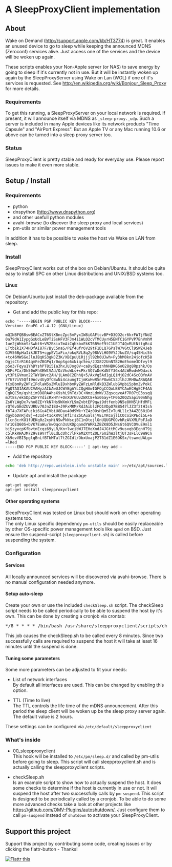 # A SleepProxyClient implementation

## About

Wake on Demand (http://support.apple.com/kb/HT3774) is great.
It enables an unused device to go to sleep while keeping the announced MDNS (Zeroconf) services alive.
Just access one of the services and the device will be woken up again.

These scripts enables your Non-Apple server (or NAS) to save energy by going to sleep if it's currently not in use.
But it will be instantly woken up again by the SleepProxyServer using Wake on Lan (WOL) if one of it's services is requested. See http://en.wikipedia.org/wiki/Bonjour_Sleep_Proxy for more details.

### Requirements
To get this running, a SleepProxyServer on your local network is required. If present, it will announce itself via MDNS as <code>_sleep-proxy._udp</code>. 
Such a server is included in many Apple devices like its network products "Time Capsule" and "AirPort Express". But an Apple TV or any Mac running 10.6 or above can be turned into a sleep proxy server too.

### Status
SleepProxyClient is pretty stable and ready for everyday use.
Please report issues to make it even more stable.


## Setup / Install

### Requirements

 - python
 - dnspython (http://www.dnspython.org)
 - and other usefull python modules
 - avahi-browse (to discover the sleep proxy and local services)
 - pm-utils or similar power management tools

 In addition it has to be possible to wake the host via Wake on LAN from sleep.
 
### Install

SleepProxyClient works out of the box on Debian/Ubuntu.
It should be quite easy to install SPC on other Linux distributions and UNIX/BSD systems too.

#### Linux
On Debian/Ubuntu just install the deb-package available from the repository:

  * Get and add the public key for this repo:

```
echo '-----BEGIN PGP PUBLIC KEY BLOCK-----
Version: GnuPG v1.4.12 (GNU/Linux)

mQINBFQB8swBEACxZT6StXBncZpc5mFyxIW8iGAFtcvBP+D3QD2cr6krFWTjYNdZ
0a79dA1IypgGxUdLeBVTiSsHFV3FJm4i1WLO2cVTMCUyrH5ENTC1GYPVP7BnVmhM
1ue2jWhkmSzSwbt6+VR2Bkix7mAiCqbkbxEkKT6BVeE9tC1UEJT4QxRUtNttgRc4
LTtbIkIX74HDfAI87F/ByC5naS/PEf4ufr6V29tF1DLQ7GPslW7VGtCl9SWZ4Jeb
GJV56BpHaIikJKT5+cgpEV1aFix/okqRVL8q2y98kVLHG9VYJJkuZV/sq45Hic5h
+tc46MWSGeJlnJBqKS3gNJZ3K/XBCpuUiRjjjl92h0UJwh+Fy3hM0kn24jofcK58
OgjsCtrR1K4qmFeZBGPq1/0opSgo6xNiqc5eu/2JX822UnNT82HoEhome3Dfvyl9
p5o3/Fqyu1YhDYshPT8i5Ia3hxJUJog0V+caDydEqznhNHBKG6oO28g8Rpzhk/Os
XDFsPCx/Dk50nFhXEWtVAd/OzVkoWLs+xPkrSQ7wDeKdNfY3Gx4ALWEwdvWQdxck
yt3PiGVmun22TWYQWvc2AH/jLAm8C2EhhQ+5/AxVg5Ad1gLQiMjO2dC4ScOQfnAV
rYG77iV5Qf19ncv4UyOfCBwNi4caungTCjmKuHwR5nP8wmC53JlhJJRH0wARAQAB
tCxBbmRyZWFzIFdlaW5sZWluIDxhbmRyZWFzLmRldkB3ZWlubGVpbi5pbmZvPokC
PgQTAQIAKAUCVAHyzAIbAwUJCWYBgAYLCQgHAwIGFQgCCQoLBBYCAwECHgECF4AA
CgkQC5m/qshiim9D8RAAhsX9shL9hTd/DC+NmzLdmW/JZqscqveAf7R07tE3ssqQ
mJt8s/ekSDpZSFYYdicRxHYr+OnXUrGUvZWXC8+hx06ay+tP0620QZSapi90nNhg
Zs0YLWgDx7vho8ZE+YkN7Hs9WXmkYL9mZvbtEP9qwi9dtfenb9N5e8HN5lHfdMFi
rQT6vGEdZUVURUv70JnZ1BU+J9FxMRM/RdJAiblzFQ1VDpO7BBS47lJZ3f2tHIsh
fbT4u7XFAPujki6Gu4EVbiU8Dau40d9Wk+YZ4z0OsHQm5IvTuNLl1c3A4ZE68iDd
dgybbDnRjd8j+431d+t1oXRVCjKfiTsZbCAualsjVELYKCojliCOcoiRPEdi5L+6
1lcn3crKU1fUEKq0z2xyHiNSwPkNscjBC1nOtejlGnUQUGPOOvhRzAVXMLPbFJaD
hr1QEQ60S+bVK7EaWu/nwQqcn3sUXDpqamdYWRKLZBZK8D5JNsGt6QVCOVuE9ml1
bjSzyxcpKfbvtnEcqz69yLR/Kn+lwcibWJ7EHoXndJ4JGttMCv9usxqb3EqnHT9j
c5lKkRHAJM729vs9Vrfl0LdLcUhc7lPkeMZXYtZ0L/SmihWzltjUT3sFLlC9W9Cn
Xk9evVBI5pglqBnLfBTbMTal7tZGIdl/ObxUxajP2T81dZ1E6OKSx/tswmqUALg=
=lRed
-----END PGP PUBLIC KEY BLOCK-----' | apt-key add -
```

  * Add the repository

```bash
echo 'deb http://repo.weinlein.info unstable main' >>/etc/apt/sources.list
```

  * Update apt and install the package

```bash
apt-get update
apt-get install sleepproxyclient
```

#### Other operating systems

SleepProxyClient was tested on Linux but should work on other operating systems too.  
The only Linux specific dependency `pm-utils` should be easily replaceable by other OS-specific power management tools like `apmd` on BSD.
Just ensure the suspend-script (`sleepproxyclient.sh`) is called before suspending the system.


### Configuration

#### Services

All locally announced services will be discovered via avahi-browse. There is no manual configuration needed anymore.

#### Setup auto-sleep

Create your own or use the included <code>checkSleep.sh</code> script.
The checkSleep script needs to be called periodically to be able to suspend the host by it's own.
This can be done by creating a cronjob via crontab:
<pre>*/8 * * * * /bin/bash /usr/share/sleepproxyclient/scripts/checkSleep.sh</pre>

This job causes the checkSleep.sh to be called every 8 minutes. Since two successfully calls are required to suspend the host it will take at least 16 minutes until the suspend is done.

#### Tuning some parameters

Some more parameters can be adjusted to fit your needs:

- List of network interfaces    
	By default all interfaces are used. This can be changed by enabling this option.

- TTL (Time to live)   
	The TTL controls the life time of the mDNS announcement. After this period the sleep client will be woken up be the sleep proxy server again. The default value is 2 hours.

These settings can be configured via <code>/etc/default/sleepproxyclient</code>
	
### What's inside

- 00_sleepproxyclient    
	This hook will be installed to <code>/etc/pm/sleep.d/</code> and called by pm-utils before going to sleep. This script will call sleepproxyclient.sh and is actually calling the sleepproxyclient scripts.

- checkSleep.sh   
 Is an example script to show how to actually suspend the host. It does some checks to determine if the host is currently in use or not. It will suspend the host after two successfully calls by <code>pm-suspend</code>. This script is designed to be periodically called by a cronjob.
	To be able to do some more advanced checks take a look at other projects like https://github.com/OMV-Plugins/autoshutdown/. Just configure them to call <code>pm-suspend</code> instead of <code>shutdown</code> to activate your SleepProxyClient.


## Support this project

Support this project by contributing some code, creating issues or by clicking the flattr-button - Thanks!

<a href="http://flattr.com/thing/713748/aweinSleepProxyClient-on-GitHub" target="_blank">
<img src="http://api.flattr.com/button/flattr-badge-large.png" alt="Flattr this" title="Flattr this" border="0" /></a>
